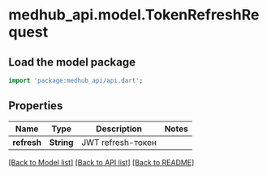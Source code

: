 # medhub_api.model.TokenRefreshRequest

## Load the model package
```dart
import 'package:medhub_api/api.dart';
```

## Properties
Name | Type | Description | Notes
------------ | ------------- | ------------- | -------------
**refresh** | **String** | JWT refresh-токен | 

[[Back to Model list]](../README.md#documentation-for-models) [[Back to API list]](../README.md#documentation-for-api-endpoints) [[Back to README]](../README.md)


